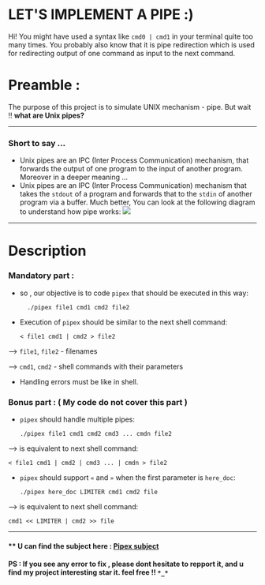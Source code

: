 #  LET'S IMPLEMENT A PIPE :)

Hi! You might have used a syntax like `cmd0 | cmd1` in your terminal quite too many times. 
You probably also know that it is pipe redirection which is used for redirecting output of one command as input to the next command.

# Preamble :
The purpose of this project is to simulate UNIX mechanism - pipe.
But wait !! **what are Unix pipes?**

---
### Short to say ...
-   Unix pipes are an IPC (Inter Process Communication) mechanism, that forwards the output of one program to the input of another program.
Moreover in a deeper meaning ...
- Unix pipes are an IPC (Inter Process Communication) mechanism that takes the  `stdout`  of a program and forwards that to the  `stdin`  of another program via a buffer.
Much better, You can look at the following diagram to understand how pipe works:
![](https://linuxhandbook.com/content/images/2020/09/pipe-redirection.png)

---
# Description

### Mandatory part :
- so , our objective is to code  `pipex`  that should be executed in this way:
	

	    ./pipex file1 cmd1 cmd2 file2

-   Execution of  `pipex`  should be similar to the next shell command:
		
		< file1 cmd1 | cmd2 > file2
--> `file1`,  `file2`  - filenames

--> `cmd1`,  `cmd2`  - shell commands with their parameters
-   Handling errors must be like in shell.
### Bonus part : ( My code do not cover this part )
-   `pipex`  should handle multiple pipes:

	    ./pipex file1 cmd1 cmd2 cmd3 ... cmdn file2
  --> is equivalent to next shell command:

	< file1 cmd1 | cmd2 | cmd3 ... | cmdn > file2

-   `pipex`  should support  `«`  and  `»`  when the first parameter is  `here_doc`:

	    ./pipex here_doc LIMITER cmd1 cmd2 file

--> is equivalent to next shell command:

	cmd1 << LIMITER | cmd2 >> file

---
#### ** U can find the subject here : [Pipex subject](https://cdn.intra.42.fr/pdf/pdf/56845/en.subject.pdf) 
#### PS : If you see any error to fix , please dont hesitate to repport it, and u find my project interesting star it. feel free !! `*_*`

